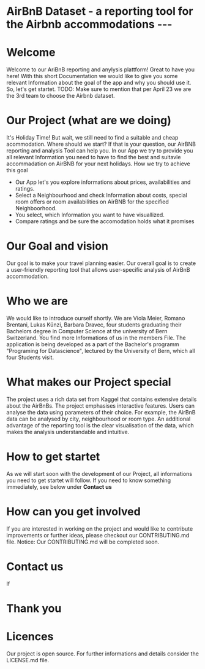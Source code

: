 # AirBnB Dataset - a reporting tool for the Airbnb accommodations ---
# Welcome
Welcome to our AriBnB reporting and anylysis plattform! Great to have you here!
With this short Documentation we would like to give you some relevant Information about the goal of the app and why you should use it. So, let's get startet.
TODO: Make sure to mention that per April 23 we are the 3rd team to choose the Airbnb dataset.

# Our Project (what are we doing)
It's Holiday Time! But wait, we still need to find a suitable and cheap acommodation. Where should we start?
If that is your question, our AirBNB reporting and analysis Tool can help you. 
In our App we try to provide you all relevant Information you need to have to find the best and suitavle accommadation on AirBNB for your next holidays.
How we try to achieve this goal
- Our App let's you explore informations about prices, availabilities and ratings.
- Select a Neighbourhood and check Information about costs, special room offers or room availabilities on AirBNB for the specified Neighboorhood.  
- You select, which Information you want to have visuallized.
- Compare ratings and be sure the accomodation holds what it promises
# Our Goal and vision
Our goal is to make your travel planning easier.
Our overall goal is to create a user-friendly reporting tool that allows user-specific analysis of AirBnB accommodation. 

# Who we are
We would like to introduce ourself shortly. We are Viola Meier, Romano Brentani, Lukas Künzi, Barbara Dravec, four students graduating their Bachelors degree in Computer Science at the university of Bern Switzerland. You find more Informations of us in the members File. 
The application is being developed as a part of the Bachelor's programm "Programing for Datascience", lectured by the University of Bern, which all four Students visit. 


# What makes our Project special 
The project uses a rich data set from Kaggel that contains extensive details about the AirBnBs. 
The project emphasises interactive features. Users can analyse the data using parameters of their choice. For example, the AirBnB data can be analysed by city, neighbourhood or room type.
An additional advantage of the reporting tool is the clear visualisation of the data, which makes the analysis understandable and intuitive.

# How to get startet
As we will start soon with the development of our Project, all informations you need to get startet will follow. If you need to know something immediately, see below under **Contact us**

# How can you get involved
If you are interested in working on the project and would like to contribute improvements or further ideas, please checkout our 
CONTRIBUTING.md file. 
Notice: Our CONTRIBUTING.md will be completed soon. 

# Contact us
If 

# Thank you


# Licences
Our project is open source. For further informations and details consider the  LICENSE.md file.


